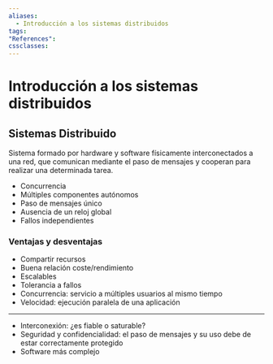 ```yaml
---
aliases:
  - Introducción a los sistemas distribuidos
tags:
"References":
cssclasses:
---
```

# Introducción a los sistemas distribuidos

## Sistemas Distribuido

Sistema formado por hardware y software físicamente interconectados a una red, que comunican mediante el paso de mensajes y cooperan para realizar una determinada tarea.

- Concurrencia 
- Múltiples componentes autónomos
- Paso de mensajes único
- Ausencia de un reloj global
- Fallos independientes

### Ventajas y desventajas

- Compartir recursos
- Buena relación coste/rendimiento
- Escalables
- Tolerancia a fallos
- Concurrencia: servicio a múltiples usuarios al mismo tiempo
- Velocidad: ejecución paralela de una aplicación
---
- Interconexión: ¿es fiable o saturable?
- Seguridad y confidencialidad: el paso de mensajes y su uso debe de estar correctamente protegido
- Software más complejo

